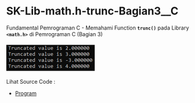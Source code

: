 # SK-Lib-math.h-trunc-Bagian3__C
Fundamental Pemrograman C - Memahami Function <code><b>trunc()</b></code> pada Library <code><b>&lt;math.h></b></code> di Pemrograman C (Bagian 3)<br><br>
<img src="https://github.com/RizkyKhapidsyah/SK-Lib-math.h-trunc-Bagian3__C/blob/master/SK-Lib-math.h-trunc-Bagian3__C/result/001.PNG"><br><br>
Lihat Source Code : <br>
- <a href="https://github.com/RizkyKhapidsyah/SK-Lib-math.h-trunc-Bagian3__C/blob/master/SK-Lib-math.h-trunc-Bagian3__C/Source.c">Program</a>
